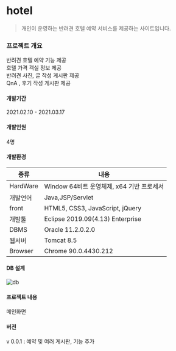 # hotel

> 개인이 운영하는 반려견 호텔 예약 서비스를 제공하는 사이트입니다. 

### 프로젝트 개요

반려견 호텔 예약 기능 제공 <br>
호텔 가격 객실 정보 제공<br>
반려견 사진, 글 작성 게시판 제공 <br>
QnA , 후기 작성 게시판 제공 <br>

#### 개발기간
2021.02.10 - 2021.03.17
#### 개발인원 
4명
#### 개발환경
| 종류 | 내용
|----| ----- | 
| HardWare | Window 64비트 운영체제, x64 기반 프로세서
| 개발언어 | Java,JSP/Servlet|
| front | HTML5, CSS3, JavaScript, jQuery
| 개발툴 | Eclipse 2019.09(4.13) Enterprise|
| DBMS | Oracle 11.2.0.2.0|
| 웹서버 | Tomcat 8.5 |
| Browser| Chrome 90.0.4430.212

#### DB 설계
![db](https://user-images.githubusercontent.com/85010698/120094542-e601e280-c15b-11eb-872d-d72a8966c51b.png)


#### 프로젝트 내용
메인화면 <br>

#### 버전
v 0.0.1 : 예약 및 여러 게시판,  기능 추가

